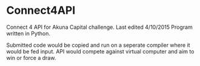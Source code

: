 # Connect4API
Connect 4 API for Akuna Capital challenge.
Last edited 4/10/2015
Program written in Python.

Submitted code would be copied and run on a seperate compiler where it would be fed input.
API would compete against virtual computer and aim to win or force a draw.
